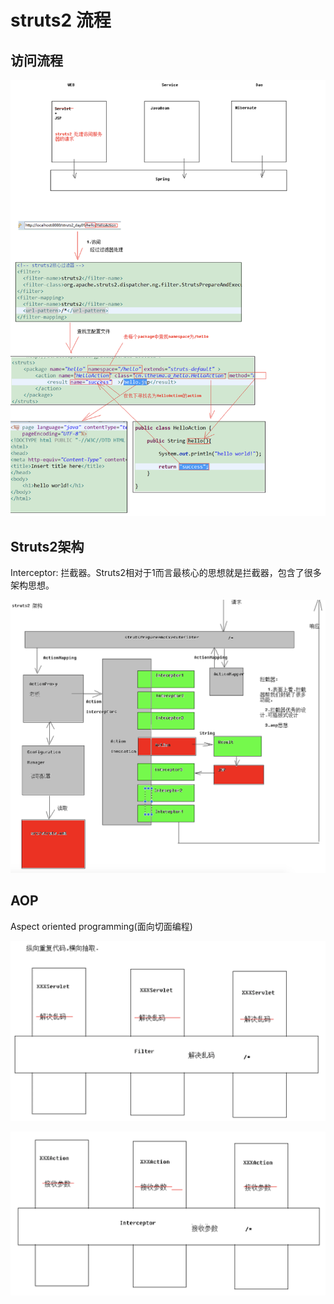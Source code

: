 # struts2 流程

## 访问流程

![](../../.gitbook/assets/image.png)

## Struts2架构

Interceptor: 拦截器。Struts2相对于1而言最核心的思想就是拦截器，包含了很多架构思想。

![](../../.gitbook/assets/image%20%2821%29.png)

##  AOP

Aspect oriented programming\(面向切面编程\)

![](../../.gitbook/assets/image%20%2824%29.png)

![](../../.gitbook/assets/image%20%282%29.png)



